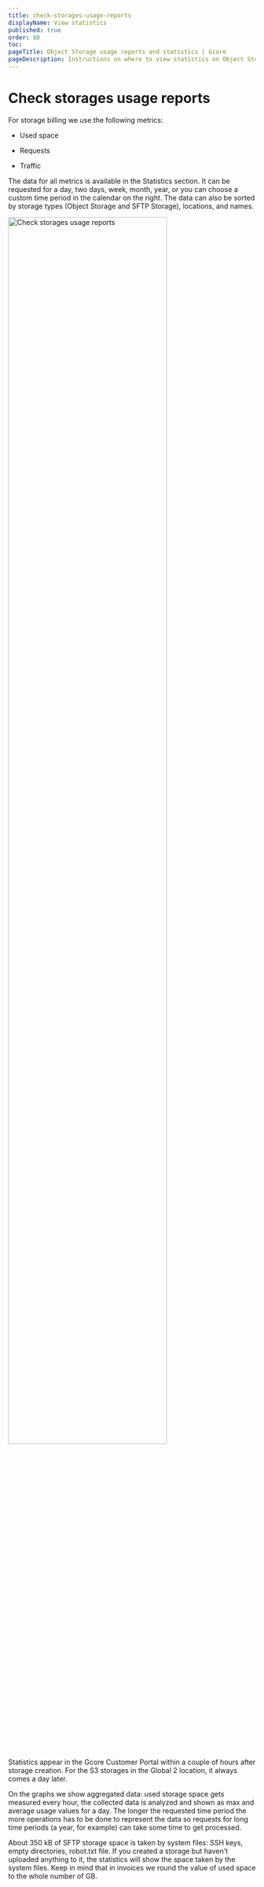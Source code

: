 ```yaml
---
title: check-storages-usage-reports
displayName: View statistics
published: true
order: 80
toc:
pageTitle: Object Storage usage reports and statistics | Gcore
pageDescription: Instructions on where to view statistics on Object Storage resource utilization in the Gcore Customer Portal.
---
```

# Check storages usage reports

For storage billing we use the following metrics:

- Used space 

- Requests

- Traffic

The data for all metrics is available in the Statistics section. It can be requested for a day, two days, week, month, year, or you can choose a custom time period in the calendar on the right. The data can also be sorted by storage types (Object Storage and SFTP Storage), locations, and names.

<img src="https://assets.gcore.pro/docs/storage/check-storages-usage-reports/Screenshot_70.png" alt="Check storages usage reports" width="80%">

Statistics appear in the Gcore Customer Portal within a couple of hours after storage creation. For the S3 storages in the Global 2 location, it always comes a day later. 

On the graphs we show aggregated data: used storage space gets measured every hour, the collected data is analyzed and shown as max and average usage values for a day. The longer the requested time period the more operations has to be done to represent the data so requests for long time periods (a year, for example) can take some time to get processed.

About 350 kB of SFTP storage space is taken by system files: SSH keys, empty directories, robot.txt file. If you created a storage but haven't uploaded anything to it, the statistics will show the space taken by the system files. Keep in mind that in invoices we round the value of used space to the whole number of GB.